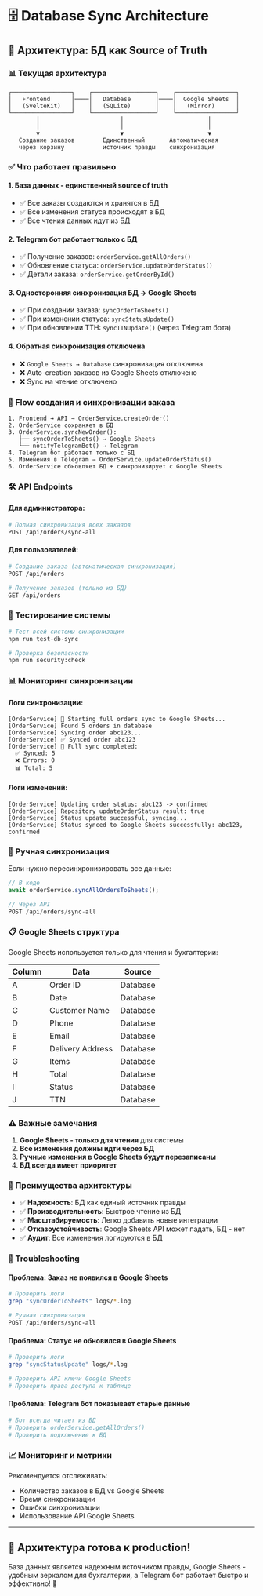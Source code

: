 # 🗄️ Database Sync Architecture

## 🎯 Архитектура: БД как Source of Truth

### 📊 Текущая архитектура

```
┌─────────────────┐    ┌──────────────────┐    ┌─────────────────┐
│   Frontend      │────│   Database       │────│  Google Sheets  │
│   (SvelteKit)   │    │   (SQLite)       │    │   (Mirror)      │
└─────────────────┘    └──────────────────┘    └─────────────────┘
        │                       │                        │
        │                       │                        │
        ▼                       ▼                        ▼
   Создание заказов        Единственный       Автоматическая
   через корзину           источник правды    синхронизация
```

### ✅ Что работает правильно

#### 1. **База данных - единственный source of truth**
- ✅ Все заказы создаются и хранятся в БД
- ✅ Все изменения статуса происходят в БД
- ✅ Все чтения данных идут из БД

#### 2. **Telegram бот работает только с БД**
- ✅ Получение заказов: `orderService.getAllOrders()`
- ✅ Обновление статуса: `orderService.updateOrderStatus()`
- ✅ Детали заказа: `orderService.getOrderById()`

#### 3. **Односторонняя синхронизация БД → Google Sheets**
- ✅ При создании заказа: `syncOrderToSheets()`
- ✅ При изменении статуса: `syncStatusUpdate()`
- ✅ При обновлении ТТН: `syncTTNUpdate()` (через Telegram бота)

#### 4. **Обратная синхронизация отключена**
- ❌ `Google Sheets → Database` синхронизация отключена
- ❌ Auto-creation заказов из Google Sheets отключено
- ❌ Sync на чтение отключено

### 🔄 Flow создания и синхронизации заказа

```
1. Frontend → API → OrderService.createOrder()
2. OrderService сохраняет в БД
3. OrderService.syncNewOrder():
   ├── syncOrderToSheets() → Google Sheets
   └── notifyTelegramBot() → Telegram
4. Telegram бот работает только с БД
5. Изменения в Telegram → OrderService.updateOrderStatus()
6. OrderService обновляет БД + синхронизирует с Google Sheets
```

### 🛠️ API Endpoints

#### Для администратора:
```bash
# Полная синхронизация всех заказов
POST /api/orders/sync-all
```

#### Для пользователей:
```bash
# Создание заказа (автоматическая синхронизация)
POST /api/orders

# Получение заказов (только из БД)
GET /api/orders
```

### 🧪 Тестирование системы

```bash
# Тест всей системы синхронизации
npm run test-db-sync

# Проверка безопасности
npm run security:check
```

### 📊 Мониторинг синхронизации

#### Логи синхронизации:
```
[OrderService] 🔄 Starting full orders sync to Google Sheets...
[OrderService] Found 5 orders in database
[OrderService] Syncing order abc123...
[OrderService] ✅ Synced order abc123
[OrderService] 🔄 Full sync completed:
  ✅ Synced: 5
  ❌ Errors: 0
  📊 Total: 5
```

#### Логи изменений:
```
[OrderService] Updating order status: abc123 -> confirmed
[OrderService] Repository updateOrderStatus result: true
[OrderService] Status update successful, syncing...
[OrderService] Status synced to Google Sheets successfully: abc123, confirmed
```

### 🔧 Ручная синхронизация

Если нужно пересинхронизировать все данные:

```javascript
// В коде
await orderService.syncAllOrdersToSheets();

// Через API
POST /api/orders/sync-all
```

### 📋 Google Sheets структура

Google Sheets используется только для чтения и бухгалтерии:

| Column | Data | Source |
|--------|------|--------|
| A | Order ID | Database |
| B | Date | Database |
| C | Customer Name | Database |
| D | Phone | Database |
| E | Email | Database |
| F | Delivery Address | Database |
| G | Items | Database |
| H | Total | Database |
| I | Status | Database |
| J | TTN | Database |

### ⚠️ Важные замечания

1. **Google Sheets - только для чтения** для системы
2. **Все изменения должны идти через БД**
3. **Ручные изменения в Google Sheets будут перезаписаны**
4. **БД всегда имеет приоритет**

### 🎯 Преимущества архитектуры

- ✅ **Надежность**: БД как единый источник правды
- ✅ **Производительность**: Быстрое чтение из БД
- ✅ **Масштабируемость**: Легко добавить новые интеграции
- ✅ **Отказоустойчивость**: Google Sheets API может падать, БД - нет
- ✅ **Аудит**: Все изменения логируются в БД

### 🚨 Troubleshooting

#### Проблема: Заказ не появился в Google Sheets
```bash
# Проверить логи
grep "syncOrderToSheets" logs/*.log

# Ручная синхронизация
POST /api/orders/sync-all
```

#### Проблема: Статус не обновился в Google Sheets
```bash
# Проверить логи
grep "syncStatusUpdate" logs/*.log

# Проверить API ключи Google Sheets
# Проверить права доступа к таблице
```

#### Проблема: Telegram бот показывает старые данные
```bash
# Бот всегда читает из БД
# Проверить orderService.getAllOrders()
# Проверить подключение к БД
```

### 📈 Мониторинг и метрики

Рекомендуется отслеживать:
- Количество заказов в БД vs Google Sheets
- Время синхронизации
- Ошибки синхронизации
- Использование API Google Sheets

---

## 🎉 **Архитектура готова к production!**

База данных является надежным источником правды, Google Sheets - удобным зеркалом для бухгалтерии, а Telegram бот работает быстро и эффективно! 🚀
